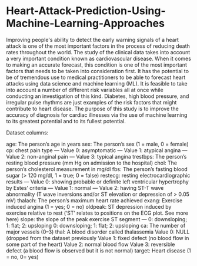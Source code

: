 # Heart-Attack-Prediction-Using-Machine-Learning-Approaches
Improving people's ability to detect the early warning signals of a heart attack is one of the most important factors in the process of reducing death rates throughout the world. The study of the clinical data takes into account a very important condition known as cardiovascular disease. When it comes to making an accurate forecast, this condition is one of the most important factors that needs to be taken into consideration first. It has the potential to be of tremendous use to medical practitioners to be able to forecast heart attacks using data science and machine learning (ML). It is feasible to take into account a number of different risk variables all at once while conducting an investigation of this kind. Diabetes, high blood pressure, and irregular pulse rhythms are just examples of the risk factors that might contribute to heart disease. The purpose of this study is to improve the accuracy of diagnosis for cardiac illnesses via the use of machine learning to its greatest potential and to its fullest potential.

Dataset columns:

age: The person’s age in years
sex: The person’s sex (1 = male, 0 = female)
cp: chest pain type
— Value 0: asymptomatic
— Value 1: atypical angina
— Value 2: non-anginal pain
— Value 3: typical angina
trestbps: The person’s resting blood pressure (mm Hg on admission to the hospital)
chol: The person’s cholesterol measurement in mg/dl
fbs: The person’s fasting blood sugar (> 120 mg/dl, 1 = true; 0 = false)
restecg: resting electrocardiographic results
— Value 0: showing probable or definite left ventricular hypertrophy by Estes’ criteria
— Value 1: normal
— Value 2: having ST-T wave abnormality (T wave inversions and/or ST elevation or depression of > 0.05 mV)
thalach: The person’s maximum heart rate achieved
exang: Exercise induced angina (1 = yes; 0 = no)
oldpeak: ST depression induced by exercise relative to rest (‘ST’ relates to positions on the ECG plot. See more here)
slope: the slope of the peak exercise ST segment — 0: downsloping; 1: flat; 2: upsloping
0: downsloping; 1: flat; 2: upsloping
ca: The number of major vessels (0–3)
thal: A blood disorder called thalassemia Value 0: NULL (dropped from the dataset previously
Value 1: fixed defect (no blood flow in some part of the heart)
Value 2: normal blood flow
Value 3: reversible defect (a blood flow is observed but it is not normal)
target: Heart disease (1 = no, 0= yes)
